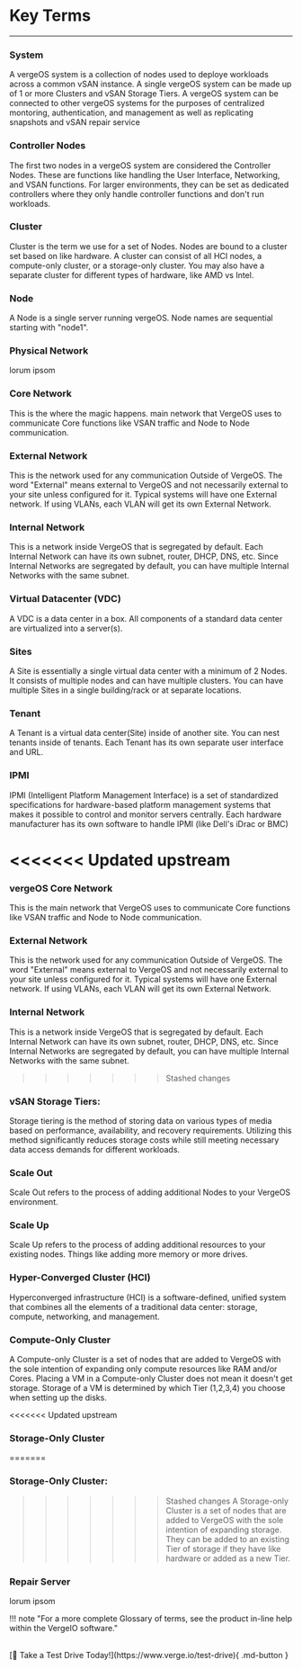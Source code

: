 # Key Terms

***
### System
A vergeOS system is a collection of nodes used to deploye workloads across a common vSAN instance. A single vergeOS system can be made up of 1 or more Clusters and vSAN Storage Tiers. A vergeOS system can be connected to other vergeOS systems for the purposes of centralized montoring, authentication, and management as well as replicating snapshots and vSAN repair service

### Controller Nodes
The first two nodes in a vergeOS system are considered the Controller Nodes. These are functions like handling the User Interface, Networking, and VSAN functions. For larger environments, they can be set as dedicated controllers where they only handle controller functions and don't run workloads.

### Cluster
Cluster is the term we use for a set of Nodes. Nodes are bound to a cluster set based on like hardware. A cluster can consist of all HCI nodes, a compute-only cluster, or a storage-only cluster. You may also have a separate cluster for different types of hardware, like AMD vs Intel.

### Node
A Node is a single server running vergeOS. Node names are sequential starting with "node1".

### Physical Network
lorum ipsom

### Core Network
This is the where the magic happens. main network that VergeOS uses to communicate Core functions like VSAN traffic and Node to Node communication.

### External Network
This is the network used for any communication Outside of VergeOS. The word "External" means external to VergeOS and not necessarily external to your site unless configured for it. Typical systems will have one External network. If using VLANs, each VLAN will get its own External Network.

### Internal Network
This is a network inside VergeOS that is segregated by default. Each Internal Network can have its own subnet, router, DHCP, DNS, etc. Since Internal Networks are segregated by default, you can have multiple Internal Networks with the same subnet.

### Virtual Datacenter (VDC)
A VDC is a data center in a box. All components of a standard data center are virtualized into a server(s).

### Sites
A Site is essentially a single virtual data center with a minimum of 2 Nodes. It consists of multiple nodes and can have multiple clusters. You can have multiple Sites in a single building/rack or at separate locations.

### Tenant
A Tenant is a virtual data center(Site) inside of another site. You can nest tenants inside of tenants. Each Tenant has its own separate user interface and URL.

### IPMI
IPMI (Intelligent Platform Management Interface) is a set of standardized specifications for hardware-based platform management systems that makes it possible to control and monitor servers centrally. Each hardware manufacturer has its own software to handle IPMI (like Dell's iDrac or BMC)

<<<<<<< Updated upstream
=======
### vergeOS Core Network
This is the main network that VergeOS uses to communicate Core functions like VSAN traffic and Node to Node communication.

### External Network
This is the network used for any communication Outside of VergeOS. The word "External" means external to VergeOS and not necessarily external to your site unless configured for it. Typical systems will have one External network. If using VLANs, each VLAN will get its own External Network.

### Internal Network
This is a network inside VergeOS that is segregated by default. Each Internal Network can have its own subnet, router, DHCP, DNS, etc. Since Internal Networks are segregated by default, you can have multiple Internal Networks with the same subnet.

>>>>>>> Stashed changes
### vSAN Storage Tiers:
Storage tiering is the method of storing data on various types of media based on performance, availability, and recovery requirements. Utilizing this method significantly reduces storage costs while still meeting necessary data access demands for different workloads.

### Scale Out
Scale Out refers to the process of adding additional Nodes to your VergeOS environment.

### Scale Up
Scale Up refers to the process of adding additional resources to your existing nodes. Things like adding more memory or more drives.

### Hyper-Converged Cluster (HCI)
Hyperconverged infrastructure (HCI) is a software-defined, unified system that combines all the elements of a traditional data center: storage, compute, networking, and management.

### Compute-Only Cluster
A Compute-only Cluster is a set of nodes that are added to VergeOS with the sole intention of expanding only compute resources like RAM and/or Cores. Placing a VM in a Compute-only Cluster does not mean it doesn't get storage. Storage of a VM is determined by which Tier (1,2,3,4) you choose when setting up the disks.

<<<<<<< Updated upstream
### Storage-Only Cluster
=======
### Storage-Only Cluster:
>>>>>>> Stashed changes
A Storage-only Cluster is a set of nodes that are added to VergeOS with the sole intention of expanding storage. They can be added to an existing Tier of storage if they have like hardware or added as a new Tier.  

### Repair Server
lorum ipsom  

!!! note "For a more complete Glossary of terms, see the product in-line help within the VergeIO software."
    

<br>
[🚗 Take a Test Drive Today!](https://www.verge.io/test-drive){ .md-button }
